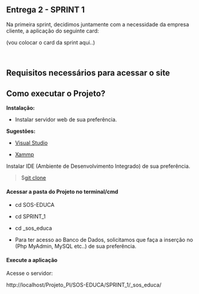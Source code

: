 ## Entrega 2 - SPRINT 1

Na primeira sprint, decidimos juntamente com a necessidade da empresa cliente, a aplicação do seguinte card:

(vou colocar o card da sprint aqui..)

<br>

## Requisitos necessários para acessar o site

## Como executar o Projeto?

**Instalação:**

* Instalar servidor web de sua preferência.

**Sugestões:**

- [Visual Studio](https://visualstudio.microsoft.com/pt-br/)

- [Xammp](https://www.apachefriends.org/pt_br/index.html)


Instalar IDE (Ambiente de Desenvolvimento Integrado) de sua preferência.

> $[git clone](https://github.com/Grupo-1-2020-PI-FATEC-ADS/SOS-EDUCA)

#### Acessar a pasta do Projeto no terminal/cmd

* cd SOS-EDUCA
* cd SPRINT_1
* cd _sos_educa

* Para ter acesso ao Banco de Dados, solicitamos que faça a inserção no (Php MyAdmin, MySQL etc..) de sua preferência.

#### Execute a aplicação

Acesse o servidor:

http://localhost/Projeto_PI/SOS-EDUCA/SPRINT_1/_sos_educa/
